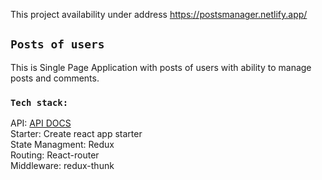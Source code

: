 This project availability  under address https://postsmanager.netlify.app/ 

## `Posts of users`

This is Single Page Application with posts of users with ability to manage posts and comments.

### `Tech stack:`
API: [API DOCS](https://jsonplaceholder.typicode.com/)\
Starter: Create react app starter\
State Managment: Redux\
Routing: React-router\
Middleware: redux-thunk
